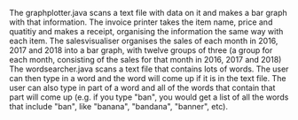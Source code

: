 The graphplotter.java scans a text file with data on it and makes a bar graph with that information.
The invoice printer takes the item name, price and quatitiy and makes a receipt, organising the information the same way with each item.
The salesvisualiser organises the sales of each month in 2016, 2017 and 2018 into a bar graph, with twelve groups of three (a group for each month, consisting of the sales for that month in 2016, 2017 and 2018)
The wordsearcher.java scans a text file that contains lots of words. The user can then type in a word and the word will come up if it is in the text file. The user can also type in part of a word and all of the words that contain that part will come up (e.g. if you type "ban", you would get a list of all the words that include "ban", like "banana", "bandana", "banner", etc).
